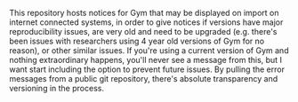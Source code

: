 This repository hosts notices for Gym that may be displayed on import on internet connected systems, in order to give notices if versions have major reproducibility issues, are very old and need to be upgraded (e.g. there's been issues with researchers using 4 year old versions of Gym for no reason), or other similar issues. If you're using a current version of Gym and nothing extraordinary happens, you'll never see a message from this, but I want start including the option to prevent future issues. By pulling the error messages from a public git repository, there's absolute transparency and versioning in the process.
